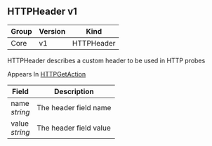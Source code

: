 ## HTTPHeader v1

Group        | Version     | Kind
------------ | ---------- | -----------
Core | v1 | HTTPHeader



HTTPHeader describes a custom header to be used in HTTP probes

<aside class="notice">
Appears In  <a href="#httpgetaction-v1">HTTPGetAction</a> </aside>

Field        | Description
------------ | -----------
name <br /> *string*  | The header field name
value <br /> *string*  | The header field value

